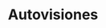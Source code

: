 ---
title: "Autovisiones"
url: /ciudad-autonoma-de-buenos-aires/autovisiones/
shop: Autowerkstatt
---